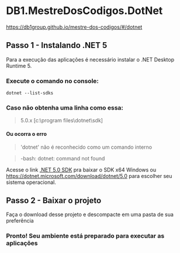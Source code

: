 ﻿# DB1.MestreDosCodigos.DotNet
https://db1group.github.io/mestre-dos-codigos/#/dotnet

## Passo 1 - Instalando .NET 5
Para a execução das aplicações é necessário instalar o .NET Desktop Runtime 5.

### Execute o comando no console:
```
dotnet --list-sdks
```

### Caso não obtenha uma linha como essa:
> 5.0.x \[c:\program files\dotnet\sdk]

#### Ou ocorra o erro
> 'dotnet' não é reconhecido como um comando interno

> -bash: dotnet: command not found

Acesse o link [.NET 5.0 SDK](https://dotnet.microsoft.com/download/dotnet/thank-you/sdk-5.0.202-windows-x64-installer) pra baixar o SDK x64 Windows ou https://dotnet.microsoft.com/download/dotnet/5.0 para escolher seu sistema operacional.


## Passo 2 - Baixar o projeto
Faça o download desse projeto e descompacte em uma pasta de sua preferência

### Pronto! Seu ambiente está preparado para executar as aplicações

